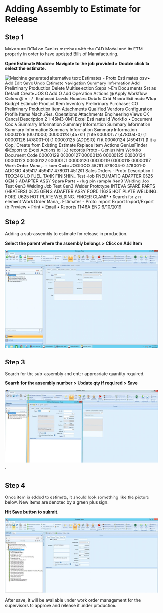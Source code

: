 # Adding Assembly to Estimate for Release

## Step 1

Make sure BOM on Genius matches with the CAD Model and its ETM properly in order to have updated Bills of Manufacturing.

**Open Estimate Module&gt; Navigate to the job provided &gt; Double click to select the estimate.**

![Machine generated alternative text: Estimates - Proto  Esti mates  osw&#x2022;  Add Edit Save  Undo  Estimate  Navigation  Summary Information  Add Preliminary Production Delete  Multiselection  Steps  r-Em  Docu ments  Set as  Default  Create  JOS  O Add  O Add Operation  Actions  @ Apply Workflow Colors @  n  +/- Exploded Levels  Headers  Details  Grid  M ode  Esti mate  WIup  Budget  Estimate  Product  Item Inventory  Preliminary Purchases  CO Preliminary Production  Item Attachments  Qualified Vendors  Configuration Profile  Items  Mach./Res.  Operations  Attachments Engineering  Views  OK Cancel  Description 2  1-45M3-0M1  Excel  Esti mate  Id  Workflo &#x2022; Document Coc A  Summary Information  Summary Information  Summary Information  Summary Information  Summary Information  Summary Information  00000129 \(0001000\)  00000128 \(45781\) \(1 ite  00000127 \(478004-0\) \(1  00000126 \(478001-0\) \(1  00000125 \(ADDSIO\) \(1 it  00000124 \(459417\) \(1 it  a Cop,&apos; Create from Existing Estimate Replace Item  Actions  GeniusFinder  @Export to Excel  Actions  Id  133 records  Proto - Genius Mm  Workflo Document Code  00000129  00000127  00000126  00000125  00000124  00000123  00000122  00000121  00000120  00000119  00000118  00000117  Work Order Mana&#x201E;.  &#x2022; Item Code  JOOIOOO  45781  478004-0  478001-0  ADOSIO  459417  459417  478001  451201  Sales Orders - Proto  Description I  TlXX24G LO FUEL TANK FINISHIN\_  Test -lob  PNEUMATIC ADAPTER  0625 GEN 3 ADAPTER ASSY  Spare Parts - slug pin sample  Gen3 Welding Job Test  Gen3 Welding Job Test  Gen3 Welder Prototype  INTEVA SPARE PARTS \(HEATERS\)  0625 GEN 3 ADAPTER ASSY  FORD 11625 HOT PLATE WELDING.  FORD U625 HOT PLATE WELDING.  FINGER CLAMP  &#x2022; Search for z n element  Work Order Mana&#x201E;.  Estimates - Proto  Import Export  Import/Export  \(b  Preview &#x2022;  Print &#x2022;  Email &#x2022;  Reports  11:46A  ENG  6/10/2019 ](../../.gitbook/assets/0%20%283%29.jpeg)

## Step 2

Adding a sub-assembly to estimate for release in production.

**Select the parent where the assembly belongs &gt; Click on Add Item**

![](../../.gitbook/assets/1%20%284%29.jpeg)

## Step 3

Search for the sub-assembly and enter appropriate quantity required.

**Search for the assembly number &gt; Update qty if required &gt; Save**

![](../../.gitbook/assets/2%20%281%29.jpeg)

\`

## Step 4

Once item is added to estimate, it should look something like the picture below. New items are denoted by a green plus sign.

**Hit Save button to submit.**

![](../../.gitbook/assets/4%20%283%29.jpeg)

After save, it will be available under work order management for the supervisors to approve and release it under production.

